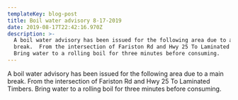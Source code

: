 ```yaml
---
templateKey: blog-post
title: Boil water advisory 8-17-2019
date: 2019-08-17T22:42:16.970Z
description: >-
  A boil water advisory has been issued for the following area due to a main
  break.  From the intersection of Fariston Rd and Hwy 25 To Laminated Timbers.
  Bring water to a rolling boil for three minutes before consuming.
---
```

A boil water advisory has been issued for the following area due to a main break.  From the intersection of Fariston Rd and Hwy 25 To Laminated Timbers. Bring water to a rolling boil for three minutes before consuming.
